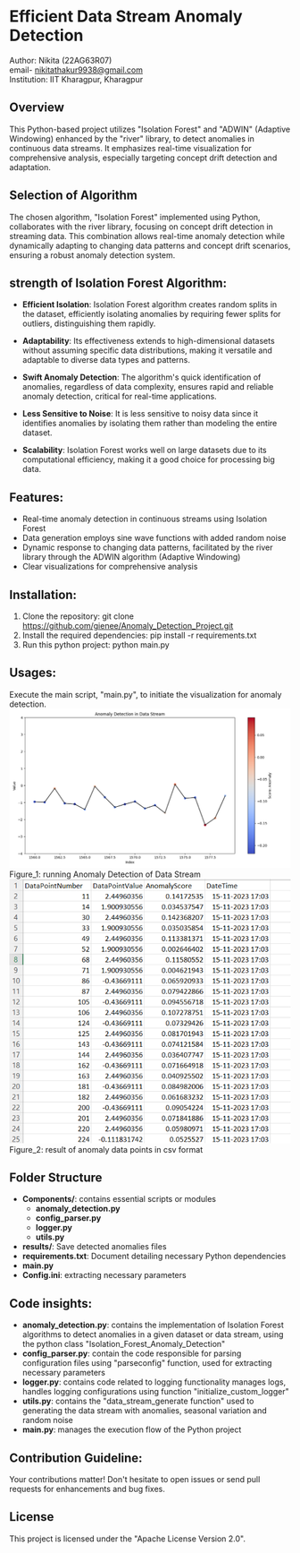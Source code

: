 # Efficient Data Stream Anomaly Detection

Author: Nikita (22AG63R07)                                             
email- nikitathakur9938@gmail.com                            
Institution: IIT Kharagpur, Kharagpur

## Overview

This Python-based project utilizes "Isolation Forest" and "ADWIN" (Adaptive Windowing) enhanced by the "river" library, to detect anomalies in continuous data streams. It emphasizes real-time visualization for comprehensive analysis, especially targeting concept drift detection and adaptation.

## Selection of Algorithm 

The chosen algorithm, "Isolation Forest" implemented using Python, collaborates with the river library, focusing on concept drift detection in streaming data. This combination allows real-time anomaly detection while dynamically adapting to changing data patterns and concept drift scenarios, ensuring a robust anomaly detection system.


## strength of Isolation Forest Algorithm:

- **Efficient Isolation**: Isolation Forest algorithm creates random splits in the dataset, efficiently isolating anomalies by requiring fewer splits for outliers, distinguishing them rapidly.

- **Adaptability**: Its effectiveness extends to high-dimensional datasets without assuming specific data distributions, making it versatile and adaptable to diverse data types and patterns.

- **Swift Anomaly Detection**: The algorithm's quick identification of anomalies, regardless of data complexity, ensures rapid and reliable anomaly detection, critical for real-time applications.

- **Less Sensitive to Noise**: It is less sensitive to noisy data since it identifies anomalies by isolating them rather than modeling the entire dataset.

- **Scalability**: Isolation Forest works well on large datasets due to its computational efficiency, making it a good choice for processing big data.

## Features:
- Real-time anomaly detection in continuous streams using Isolation Forest 
- Data generation employs sine wave functions with added random noise
- Dynamic response to changing data patterns, facilitated by the river library through the ADWIN algorithm (Adaptive Windowing)
- Clear visualizations for comprehensive analysis

## Installation:
1. Clone the repository:
git clone https://github.com/gienee/Anomaly_Detection_Project.git
2. Install the required dependencies:
pip install -r requirements.txt
3. Run this python project:
python main.py

## Usages:
Execute the main script, "main.py", to initiate the visualization for anomaly detection.
![figure1](Figure_1.png)
Figure_1: running Anomaly Detection of Data Stream
![figure2](./Fig_2.PNG)
<br> Figure_2: result of anomaly data points in csv format



## Folder Structure


- **Components/**: contains essential scripts or modules
    - **anomaly_detection.py**
    - **config_parser.py** 
    - **logger.py** 
    - **utils.py** 
- **results/**: Save detected anomalies files
- **requirements.txt**: Document detailing necessary Python dependencies
- **main.py** 
- **Config.ini**: extracting necessary parameters

## Code insights:

- **anomaly_detection.py**: contains the implementation of Isolation Forest algorithms to detect anomalies in a given dataset or data stream, using the python class "Isolation_Forest_Anomaly_Detection"
- **config_parser.py**: contain the code responsible for parsing configuration files using "parseconfig" function, used for extracting necessary parameters 
- **logger.py**: contains code related to logging functionality manages logs, handles logging configurations using function "initialize_custom_logger"
- **utils.py**: contains the "data_stream_generate function" used to generating the data stream with anomalies, seasonal variation and random noise 
- **main.py**: manages the execution flow of the Python project

## Contribution Guideline:
Your contributions matter! Don't hesitate to open issues or send pull requests for enhancements and bug fixes.

## License
This project is licensed under the "Apache License Version 2.0".


